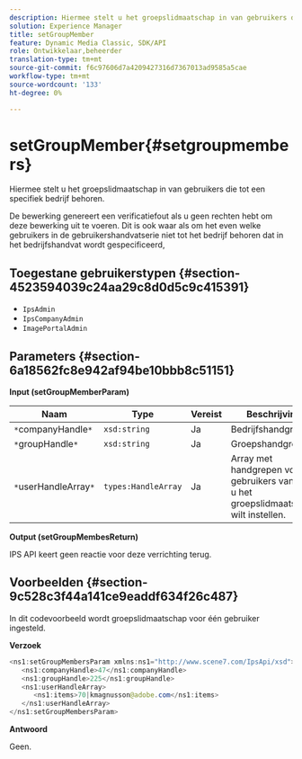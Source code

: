 ```yaml
---
description: Hiermee stelt u het groepslidmaatschap in van gebruikers die tot een specifiek bedrijf behoren.
solution: Experience Manager
title: setGroupMember
feature: Dynamic Media Classic, SDK/API
role: Ontwikkelaar,beheerder
translation-type: tm+mt
source-git-commit: f6c97606d7a4209427316d7367013ad9585a5cae
workflow-type: tm+mt
source-wordcount: '133'
ht-degree: 0%

---
```



# setGroupMember{#setgroupmembers}

Hiermee stelt u het groepslidmaatschap in van gebruikers die tot een specifiek bedrijf behoren.

De bewerking genereert een verificatiefout als u geen rechten hebt om deze bewerking uit te voeren. Dit is ook waar als om het even welke gebruikers in de gebruikershandvatserie niet tot het bedrijf behoren dat in het bedrijfshandvat wordt gespecificeerd,

## Toegestane gebruikerstypen {#section-4523594039c24aa29c8d0d5c9c415391}

* `IpsAdmin`
* `IpsCompanyAdmin`
* `ImagePortalAdmin`

## Parameters {#section-6a18562fc8e942af94be10bbb8c51151}

**Input (setGroupMemberParam)**

| Naam | Type | Vereist | Beschrijving |
|---|---|---|---|
| `*`companyHandle`*` | `xsd:string` | Ja | Bedrijfshandgreep. |
| `*`groupHandle`*` | `xsd:string` | Ja | Groepshandgreep. |
| `*`userHandleArray`*` | `types:HandleArray` | Ja | Array met handgrepen voor gebruikers van wie u het groepslidmaatschap wilt instellen. |

**Output (setGroupMembesReturn)**

IPS API keert geen reactie voor deze verrichting terug.

## Voorbeelden {#section-9c528c3f44a141ce9eaddf634f26c487}

In dit codevoorbeeld wordt groepslidmaatschap voor één gebruiker ingesteld.

**Verzoek**

```java
<ns1:setGroupMembersParam xmlns:ns1="http://www.scene7.com/IpsApi/xsd">
   <ns1:companyHandle>47</ns1:companyHandle>
   <ns1:groupHandle>225</ns1:groupHandle>
   <ns1:userHandleArray>
      <ns1:items>70|kmagnusson@adobe.com</ns1:items>
   </ns1:userHandleArray>
</ns1:setGroupMembersParam>
```

**Antwoord**

Geen.
